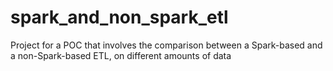 # spark_and_non_spark_etl
Project for a POC that involves the comparison between a Spark-based and a non-Spark-based ETL, on different amounts of data
